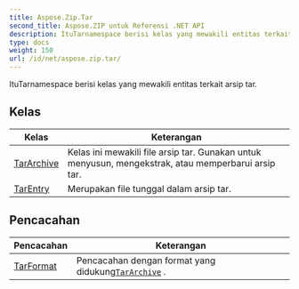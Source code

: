```yaml
---
title: Aspose.Zip.Tar
second_title: Aspose.ZIP untuk Referensi .NET API
description: ItuTarnamespace berisi kelas yang mewakili entitas terkait arsip tar.
type: docs
weight: 150
url: /id/net/aspose.zip.tar/
---
```

ItuTarnamespace berisi kelas yang mewakili entitas terkait arsip tar.

## Kelas

| Kelas | Keterangan |
| --- | --- |
| [TarArchive](./tararchive/) | Kelas ini mewakili file arsip tar. Gunakan untuk menyusun, mengekstrak, atau memperbarui arsip tar. |
| [TarEntry](./tarentry/) | Merupakan file tunggal dalam arsip tar. |
## Pencacahan

| Pencacahan | Keterangan |
| --- | --- |
| [TarFormat](./tarformat/) | Pencacahan dengan format yang didukung[`TarArchive`](../aspose.zip.tar/tararchive/) . |


